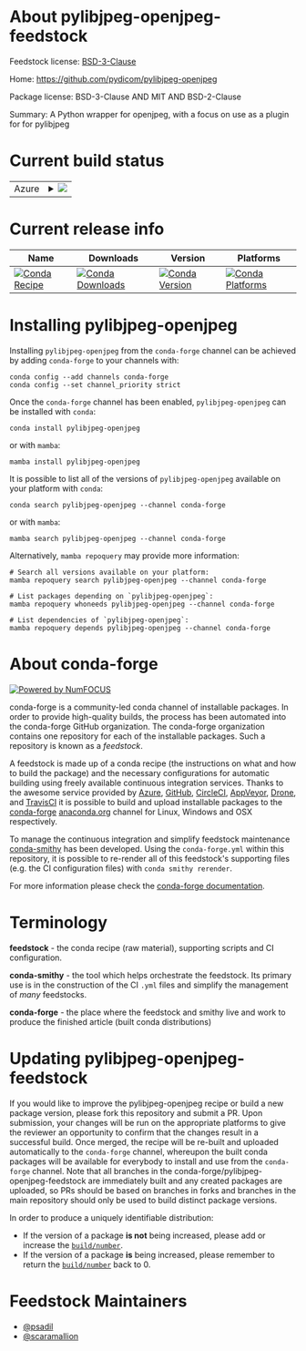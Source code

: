 About pylibjpeg-openjpeg-feedstock
==================================

Feedstock license: [BSD-3-Clause](https://github.com/conda-forge/pylibjpeg-openjpeg-feedstock/blob/main/LICENSE.txt)

Home: https://github.com/pydicom/pylibjpeg-openjpeg

Package license: BSD-3-Clause AND MIT AND BSD-2-Clause

Summary: A Python wrapper for openjpeg, with a focus on use as a plugin for for pylibjpeg

Current build status
====================


<table>
    
  <tr>
    <td>Azure</td>
    <td>
      <details>
        <summary>
          <a href="https://dev.azure.com/conda-forge/feedstock-builds/_build/latest?definitionId=26140&branchName=main">
            <img src="https://dev.azure.com/conda-forge/feedstock-builds/_apis/build/status/pylibjpeg-openjpeg-feedstock?branchName=main">
          </a>
        </summary>
        <table>
          <thead><tr><th>Variant</th><th>Status</th></tr></thead>
          <tbody><tr>
              <td>linux_64_python3.10.____cpython</td>
              <td>
                <a href="https://dev.azure.com/conda-forge/feedstock-builds/_build/latest?definitionId=26140&branchName=main">
                  <img src="https://dev.azure.com/conda-forge/feedstock-builds/_apis/build/status/pylibjpeg-openjpeg-feedstock?branchName=main&jobName=linux&configuration=linux%20linux_64_python3.10.____cpython" alt="variant">
                </a>
              </td>
            </tr><tr>
              <td>linux_64_python3.11.____cpython</td>
              <td>
                <a href="https://dev.azure.com/conda-forge/feedstock-builds/_build/latest?definitionId=26140&branchName=main">
                  <img src="https://dev.azure.com/conda-forge/feedstock-builds/_apis/build/status/pylibjpeg-openjpeg-feedstock?branchName=main&jobName=linux&configuration=linux%20linux_64_python3.11.____cpython" alt="variant">
                </a>
              </td>
            </tr><tr>
              <td>linux_64_python3.12.____cpython</td>
              <td>
                <a href="https://dev.azure.com/conda-forge/feedstock-builds/_build/latest?definitionId=26140&branchName=main">
                  <img src="https://dev.azure.com/conda-forge/feedstock-builds/_apis/build/status/pylibjpeg-openjpeg-feedstock?branchName=main&jobName=linux&configuration=linux%20linux_64_python3.12.____cpython" alt="variant">
                </a>
              </td>
            </tr><tr>
              <td>linux_64_python3.13.____cp313</td>
              <td>
                <a href="https://dev.azure.com/conda-forge/feedstock-builds/_build/latest?definitionId=26140&branchName=main">
                  <img src="https://dev.azure.com/conda-forge/feedstock-builds/_apis/build/status/pylibjpeg-openjpeg-feedstock?branchName=main&jobName=linux&configuration=linux%20linux_64_python3.13.____cp313" alt="variant">
                </a>
              </td>
            </tr><tr>
              <td>linux_64_python3.9.____cpython</td>
              <td>
                <a href="https://dev.azure.com/conda-forge/feedstock-builds/_build/latest?definitionId=26140&branchName=main">
                  <img src="https://dev.azure.com/conda-forge/feedstock-builds/_apis/build/status/pylibjpeg-openjpeg-feedstock?branchName=main&jobName=linux&configuration=linux%20linux_64_python3.9.____cpython" alt="variant">
                </a>
              </td>
            </tr><tr>
              <td>osx_64_python3.10.____cpython</td>
              <td>
                <a href="https://dev.azure.com/conda-forge/feedstock-builds/_build/latest?definitionId=26140&branchName=main">
                  <img src="https://dev.azure.com/conda-forge/feedstock-builds/_apis/build/status/pylibjpeg-openjpeg-feedstock?branchName=main&jobName=osx&configuration=osx%20osx_64_python3.10.____cpython" alt="variant">
                </a>
              </td>
            </tr><tr>
              <td>osx_64_python3.11.____cpython</td>
              <td>
                <a href="https://dev.azure.com/conda-forge/feedstock-builds/_build/latest?definitionId=26140&branchName=main">
                  <img src="https://dev.azure.com/conda-forge/feedstock-builds/_apis/build/status/pylibjpeg-openjpeg-feedstock?branchName=main&jobName=osx&configuration=osx%20osx_64_python3.11.____cpython" alt="variant">
                </a>
              </td>
            </tr><tr>
              <td>osx_64_python3.12.____cpython</td>
              <td>
                <a href="https://dev.azure.com/conda-forge/feedstock-builds/_build/latest?definitionId=26140&branchName=main">
                  <img src="https://dev.azure.com/conda-forge/feedstock-builds/_apis/build/status/pylibjpeg-openjpeg-feedstock?branchName=main&jobName=osx&configuration=osx%20osx_64_python3.12.____cpython" alt="variant">
                </a>
              </td>
            </tr><tr>
              <td>osx_64_python3.13.____cp313</td>
              <td>
                <a href="https://dev.azure.com/conda-forge/feedstock-builds/_build/latest?definitionId=26140&branchName=main">
                  <img src="https://dev.azure.com/conda-forge/feedstock-builds/_apis/build/status/pylibjpeg-openjpeg-feedstock?branchName=main&jobName=osx&configuration=osx%20osx_64_python3.13.____cp313" alt="variant">
                </a>
              </td>
            </tr><tr>
              <td>osx_64_python3.9.____cpython</td>
              <td>
                <a href="https://dev.azure.com/conda-forge/feedstock-builds/_build/latest?definitionId=26140&branchName=main">
                  <img src="https://dev.azure.com/conda-forge/feedstock-builds/_apis/build/status/pylibjpeg-openjpeg-feedstock?branchName=main&jobName=osx&configuration=osx%20osx_64_python3.9.____cpython" alt="variant">
                </a>
              </td>
            </tr><tr>
              <td>win_64_python3.10.____cpython</td>
              <td>
                <a href="https://dev.azure.com/conda-forge/feedstock-builds/_build/latest?definitionId=26140&branchName=main">
                  <img src="https://dev.azure.com/conda-forge/feedstock-builds/_apis/build/status/pylibjpeg-openjpeg-feedstock?branchName=main&jobName=win&configuration=win%20win_64_python3.10.____cpython" alt="variant">
                </a>
              </td>
            </tr><tr>
              <td>win_64_python3.11.____cpython</td>
              <td>
                <a href="https://dev.azure.com/conda-forge/feedstock-builds/_build/latest?definitionId=26140&branchName=main">
                  <img src="https://dev.azure.com/conda-forge/feedstock-builds/_apis/build/status/pylibjpeg-openjpeg-feedstock?branchName=main&jobName=win&configuration=win%20win_64_python3.11.____cpython" alt="variant">
                </a>
              </td>
            </tr><tr>
              <td>win_64_python3.12.____cpython</td>
              <td>
                <a href="https://dev.azure.com/conda-forge/feedstock-builds/_build/latest?definitionId=26140&branchName=main">
                  <img src="https://dev.azure.com/conda-forge/feedstock-builds/_apis/build/status/pylibjpeg-openjpeg-feedstock?branchName=main&jobName=win&configuration=win%20win_64_python3.12.____cpython" alt="variant">
                </a>
              </td>
            </tr><tr>
              <td>win_64_python3.13.____cp313</td>
              <td>
                <a href="https://dev.azure.com/conda-forge/feedstock-builds/_build/latest?definitionId=26140&branchName=main">
                  <img src="https://dev.azure.com/conda-forge/feedstock-builds/_apis/build/status/pylibjpeg-openjpeg-feedstock?branchName=main&jobName=win&configuration=win%20win_64_python3.13.____cp313" alt="variant">
                </a>
              </td>
            </tr><tr>
              <td>win_64_python3.9.____cpython</td>
              <td>
                <a href="https://dev.azure.com/conda-forge/feedstock-builds/_build/latest?definitionId=26140&branchName=main">
                  <img src="https://dev.azure.com/conda-forge/feedstock-builds/_apis/build/status/pylibjpeg-openjpeg-feedstock?branchName=main&jobName=win&configuration=win%20win_64_python3.9.____cpython" alt="variant">
                </a>
              </td>
            </tr>
          </tbody>
        </table>
      </details>
    </td>
  </tr>
</table>

Current release info
====================

| Name | Downloads | Version | Platforms |
| --- | --- | --- | --- |
| [![Conda Recipe](https://img.shields.io/badge/recipe-pylibjpeg--openjpeg-green.svg)](https://anaconda.org/conda-forge/pylibjpeg-openjpeg) | [![Conda Downloads](https://img.shields.io/conda/dn/conda-forge/pylibjpeg-openjpeg.svg)](https://anaconda.org/conda-forge/pylibjpeg-openjpeg) | [![Conda Version](https://img.shields.io/conda/vn/conda-forge/pylibjpeg-openjpeg.svg)](https://anaconda.org/conda-forge/pylibjpeg-openjpeg) | [![Conda Platforms](https://img.shields.io/conda/pn/conda-forge/pylibjpeg-openjpeg.svg)](https://anaconda.org/conda-forge/pylibjpeg-openjpeg) |

Installing pylibjpeg-openjpeg
=============================

Installing `pylibjpeg-openjpeg` from the `conda-forge` channel can be achieved by adding `conda-forge` to your channels with:

```
conda config --add channels conda-forge
conda config --set channel_priority strict
```

Once the `conda-forge` channel has been enabled, `pylibjpeg-openjpeg` can be installed with `conda`:

```
conda install pylibjpeg-openjpeg
```

or with `mamba`:

```
mamba install pylibjpeg-openjpeg
```

It is possible to list all of the versions of `pylibjpeg-openjpeg` available on your platform with `conda`:

```
conda search pylibjpeg-openjpeg --channel conda-forge
```

or with `mamba`:

```
mamba search pylibjpeg-openjpeg --channel conda-forge
```

Alternatively, `mamba repoquery` may provide more information:

```
# Search all versions available on your platform:
mamba repoquery search pylibjpeg-openjpeg --channel conda-forge

# List packages depending on `pylibjpeg-openjpeg`:
mamba repoquery whoneeds pylibjpeg-openjpeg --channel conda-forge

# List dependencies of `pylibjpeg-openjpeg`:
mamba repoquery depends pylibjpeg-openjpeg --channel conda-forge
```


About conda-forge
=================

[![Powered by
NumFOCUS](https://img.shields.io/badge/powered%20by-NumFOCUS-orange.svg?style=flat&colorA=E1523D&colorB=007D8A)](https://numfocus.org)

conda-forge is a community-led conda channel of installable packages.
In order to provide high-quality builds, the process has been automated into the
conda-forge GitHub organization. The conda-forge organization contains one repository
for each of the installable packages. Such a repository is known as a *feedstock*.

A feedstock is made up of a conda recipe (the instructions on what and how to build
the package) and the necessary configurations for automatic building using freely
available continuous integration services. Thanks to the awesome service provided by
[Azure](https://azure.microsoft.com/en-us/services/devops/), [GitHub](https://github.com/),
[CircleCI](https://circleci.com/), [AppVeyor](https://www.appveyor.com/),
[Drone](https://cloud.drone.io/welcome), and [TravisCI](https://travis-ci.com/)
it is possible to build and upload installable packages to the
[conda-forge](https://anaconda.org/conda-forge) [anaconda.org](https://anaconda.org/)
channel for Linux, Windows and OSX respectively.

To manage the continuous integration and simplify feedstock maintenance
[conda-smithy](https://github.com/conda-forge/conda-smithy) has been developed.
Using the ``conda-forge.yml`` within this repository, it is possible to re-render all of
this feedstock's supporting files (e.g. the CI configuration files) with ``conda smithy rerender``.

For more information please check the [conda-forge documentation](https://conda-forge.org/docs/).

Terminology
===========

**feedstock** - the conda recipe (raw material), supporting scripts and CI configuration.

**conda-smithy** - the tool which helps orchestrate the feedstock.
                   Its primary use is in the construction of the CI ``.yml`` files
                   and simplify the management of *many* feedstocks.

**conda-forge** - the place where the feedstock and smithy live and work to
                  produce the finished article (built conda distributions)


Updating pylibjpeg-openjpeg-feedstock
=====================================

If you would like to improve the pylibjpeg-openjpeg recipe or build a new
package version, please fork this repository and submit a PR. Upon submission,
your changes will be run on the appropriate platforms to give the reviewer an
opportunity to confirm that the changes result in a successful build. Once
merged, the recipe will be re-built and uploaded automatically to the
`conda-forge` channel, whereupon the built conda packages will be available for
everybody to install and use from the `conda-forge` channel.
Note that all branches in the conda-forge/pylibjpeg-openjpeg-feedstock are
immediately built and any created packages are uploaded, so PRs should be based
on branches in forks and branches in the main repository should only be used to
build distinct package versions.

In order to produce a uniquely identifiable distribution:
 * If the version of a package **is not** being increased, please add or increase
   the [``build/number``](https://docs.conda.io/projects/conda-build/en/latest/resources/define-metadata.html#build-number-and-string).
 * If the version of a package **is** being increased, please remember to return
   the [``build/number``](https://docs.conda.io/projects/conda-build/en/latest/resources/define-metadata.html#build-number-and-string)
   back to 0.

Feedstock Maintainers
=====================

* [@psadil](https://github.com/psadil/)
* [@scaramallion](https://github.com/scaramallion/)

